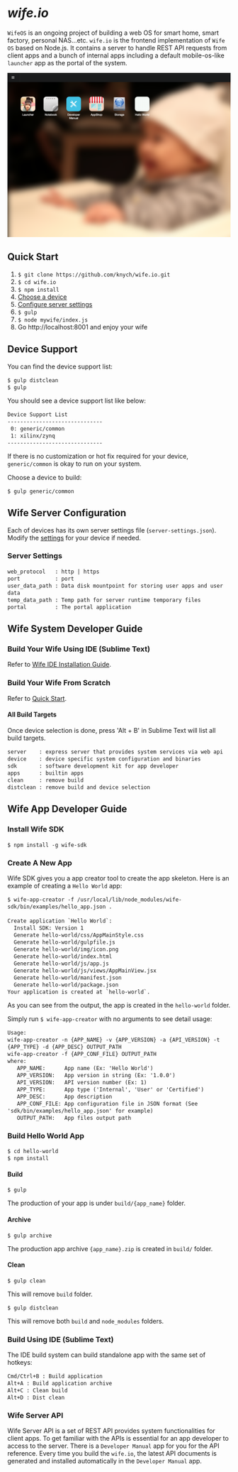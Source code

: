 # *wife.io* #

`WifeOS` is an ongoing project of building a web OS for smart home, smart factory, personal NAS...etc. `wife.io` is the frontend implementation of `Wife OS` based on Node.js. It contains a server to handle REST API requests from client apps and a bunch of internal apps including a default mobile-os-like `launcher` app as the portal of the system.

![Launcher](website/launcher.png)

## Quick Start ##

1. `$ git clone https://github.com/knych/wife.io.git`
2. `$ cd wife.io`
3. `$ npm install`
4. [Choose a device](#user-content-device-support)
5. [Configure server settings](#user-content-wife-server-configuration)
6. `$ gulp`
7. `$ node mywife/index.js`
8. Go http://localhost:8001 and enjoy your wife

## Device Support ##

You can find the device support list:
```
$ gulp distclean
$ gulp
```
You should see a device support list like below:
```
Device Support List
------------------------------
 0: generic/common
 1: xilinx/zynq
------------------------------
```

If there is no customization or hot fix required for your device, `generic/common` is okay to run on your system.

Choose a device to build:
```
$ gulp generic/common
```


## Wife Server Configuration ##

Each of devices has its own server settings file (`server-settings.json`).
Modify the [settings](#user-content-server-settings) for your device if needed.

### Server Settings ###
```
web_protocol   : http | https
port           : port
user_data_path : Data disk mountpoint for storing user apps and user data
temp_data_path : Temp path for server runtime temporary files
portal         : The portal application
```


## Wife System Developer Guide ##

### Build Your Wife Using IDE (Sublime Text) ###

Refer to [Wife IDE Installation Guide](https://www.evernote.com/l/AMv_ZRQaZ0lEEKXZF28E_ojXFXSz_YWQz-s).

### Build Your Wife From Scratch ###

Refer to [Quick Start](#user-content-quick-start).

#### All Build Targets ####

Once device selection is done, press 'Alt + B' in Sublime Text will list all build targets.

```
server    : express server that provides system services via web api
device    : device specific system configuration and binaries
sdk       : software development kit for app developer
apps      : builtin apps
clean     : remove build
distclean : remove build and device selection
```

## Wife App Developer Guide ##

### Install Wife SDK ###

```
$ npm install -g wife-sdk
```

### Create A New App ###

Wife SDK gives you a app creator tool to create the app skeleton.
Here is an example of creating a `Hello World` app:

```
$ wife-app-creator -f /usr/local/lib/node_modules/wife-sdk/bin/examples/hello_app.json .

Create application `Hello World`:
  Install SDK: Version 1
  Generate hello-world/css/AppMainStyle.css
  Generate hello-world/gulpfile.js
  Generate hello-world/img/icon.png
  Generate hello-world/index.html
  Generate hello-world/js/app.js
  Generate hello-world/js/views/AppMainView.jsx
  Generate hello-world/manifest.json
  Generate hello-world/package.json
Your application is created at `hello-world`.
```

As you can see from the output, the app is created in the `hello-world` folder.

Simply run `$ wife-app-creator` with no arguments to see detail usage:
```
Usage:
wife-app-creator -n {APP_NAME} -v {APP_VERSION} -a {API_VERSION} -t {APP_TYPE} -d {APP_DESC} OUTPUT_PATH
wife-app-creator -f {APP_CONF_FILE} OUTPUT_PATH
where:
   APP_NAME:      App name (Ex: 'Hello World')
   APP_VERSION:   App version in string (Ex: '1.0.0')
   API_VERSION:   API version number (Ex: 1)
   APP_TYPE:      App type ('Internal', 'User' or 'Certified')
   APP_DESC:      App description
   APP_CONF_FILE: App configuration file in JSON format (See 'sdk/bin/examples/hello_app.json' for example)
   OUTPUT_PATH:   App files output path
```

### Build Hello World App ###
```
$ cd hello-world
$ npm install
```
#### Build ####
```
$ gulp
```
The production of your app is under `build/{app_name}` folder.

#### Archive ####
```
$ gulp archive
```
The production app archive `{app_name}.zip` is created in `build/` folder.

#### Clean ####
```
$ gulp clean
```
This will remove `build` folder.
```
$ gulp distclean
```
This will remove both `build` and `node_modules` folders.

### Build Using IDE (Sublime Text) ###

The IDE build system can build standalone app with the same set of hotkeys:
```
Cmd/Ctrl+B : Build application
Alt+A : Build application archive
Alt+C : Clean build
Alt+D : Dist clean
```

### Wife Server API ###

Wife Server API is a set of REST API provides system functionalities for client apps. To get familiar with the APIs is essential for an app developer to access to the server. There is a `Developer Manual` app for you for the API reference. Every time you build the `wife.io`, the latest API documents is generated and installed automatically in the `Developer Manual` app.
